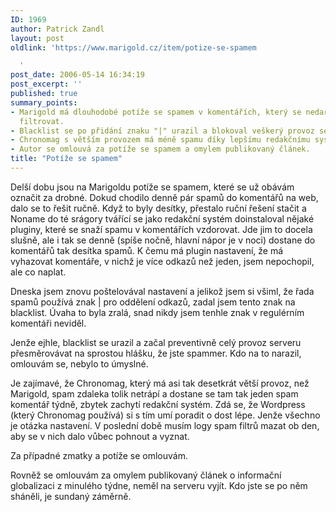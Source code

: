 ```yaml
---
ID: 1969
author: Patrick Zandl
layout: post
oldlink: 'https://www.marigold.cz/item/potize-se-spamem

  '
post_date: 2006-05-14 16:34:19
post_excerpt: ''
published: true
summary_points:
- Marigold má dlouhodobé potíže se spamem v komentářích, který se nedaří efektivně
  filtrovat.
- Blacklist se po přidání znaku "|" urazil a blokoval veškerý provoz serveru.
- Chronomag s větším provozem má méně spamu díky lepšímu redakčnímu systému (Wordpress).
- Autor se omlouvá za potíže se spamem a omylem publikovaný článek.
title: "Potíže se spamem"
---
```


<p>Delší dobu jsou na Marigoldu potíže se spamem, které se už obávám označit za drobné. Dokud chodilo denně pár spamů do komentářů na web, dalo se to řešit ručně. Když to byly desítky, přestalo ruční řešení stačit a Noname do té srágory tvářící se jako redakční systém doinstaloval nějaké pluginy, které se snaží spamu v komentářích vzdorovat. Jde jim to docela slušně, ale i tak se denně (spíše nočně, hlavní nápor je v noci) dostane do komentářů tak desítka spamů. K čemu má plugin nastavení, že má vyhazovat komentáře, v nichž je více odkazů než jeden, jsem nepochopil, ale co naplat. </p>

<p>Dneska jsem znovu poštelovával nastavení a jelikož jsem si všiml, že řada spamů používá znak | pro oddělení odkazů, zadal jsem tento znak na blacklist. Úvaha to byla zralá, snad nikdy jsem tenhle znak v regulérním komentáři neviděl.</p>

<p>Jenže ejhle, blacklist se urazil a začal preventivně celý provoz serveru přesměrovávat na sprostou hlášku, že jste spammer. Kdo na to narazil, omlouvám se, nebylo to úmyslné. </p>

<p>Je zajímavé, že Chronomag, který má asi tak desetkrát větší provoz, než Marigold, spam zdaleka tolik netrápí a dostane se tam tak jeden spam komentář týdně, zbytek zachytí redakční systém. Zdá se, že Wordpress (který Chronomag používá) si s tím umí poradit o dost lépe. Jenže všechno je otázka nastavení. V poslední době musím logy spam filtrů mazat ob den, aby se v nich dalo vůbec pohnout a vyznat. </p>

<p>Za případné zmatky a potíže se omlouvám.
</p>

Rovněž se omlouvám za omylem publikovaný článek o informační globalizaci z minulého týdne, neměl na serveru vyjít. Kdo jste se po něm sháněli, je sundaný záměrně.
</p>